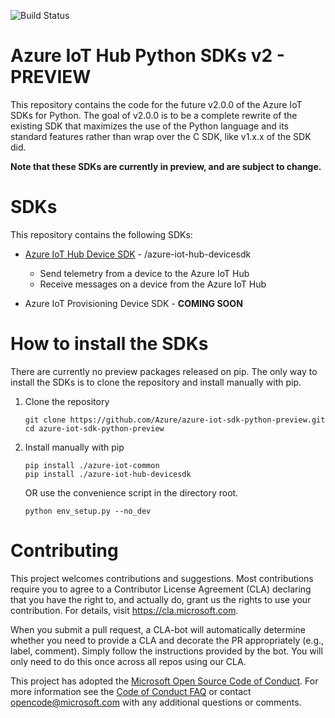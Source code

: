 ![Build Status](https://azure-iot-sdks.visualstudio.com/azure-iot-sdks/_apis/build/status/python/python-preview)

# Azure IoT Hub Python SDKs v2 - PREVIEW

This repository contains the code for the future v2.0.0 of the Azure IoT SDKs for Python. The goal of v2.0.0 is to be a complete rewrite of the existing SDK that maximizes the use of the Python language and its standard features rather than wrap over the C SDK, like v1.x.x of the SDK did.

**Note that these SDKs are currently in preview, and are subject to change.**

# SDKs

This repository contains the following SDKs:

* [Azure IoT Hub Device SDK](azure-iot-hub-devicesdk) - /azure-iot-hub-devicesdk
    * Send telemetry from a device to the Azure IoT Hub
    * Receive messages on a device from the Azure IoT Hub

* Azure IoT Provisioning Device SDK - **COMING SOON**

# How to install the SDKs

There are currently no preview packages released on pip. The only way to install the SDKs is to clone the repository and install manually with pip.

1. Clone the repository
    ```
    git clone https://github.com/Azure/azure-iot-sdk-python-preview.git
    cd azure-iot-sdk-python-preview
    ```

2. Install manually with pip
    ```
    pip install ./azure-iot-common
    pip install ./azure-iot-hub-devicesdk
    ```
    OR use the convenience script in the directory root.
    ```
    python env_setup.py --no_dev
    ```

# Contributing

This project welcomes contributions and suggestions.  Most contributions require you to agree to a
Contributor License Agreement (CLA) declaring that you have the right to, and actually do, grant us
the rights to use your contribution. For details, visit https://cla.microsoft.com.

When you submit a pull request, a CLA-bot will automatically determine whether you need to provide
a CLA and decorate the PR appropriately (e.g., label, comment). Simply follow the instructions
provided by the bot. You will only need to do this once across all repos using our CLA.

This project has adopted the [Microsoft Open Source Code of Conduct](https://opensource.microsoft.com/codeofconduct/).
For more information see the [Code of Conduct FAQ](https://opensource.microsoft.com/codeofconduct/faq/) or
contact [opencode@microsoft.com](mailto:opencode@microsoft.com) with any additional questions or comments.
